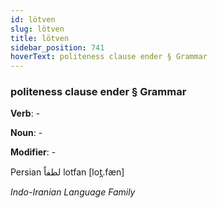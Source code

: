 ```yaml
---
id: lötven
slug: lötven
title: lötven
sidebar_position: 741
hoverText: politeness clause ender § Grammar
---
```


### politeness clause ender § Grammar

**Verb**: -

**Noun**: -

**Modifier**: -

Persian لطفاً lotfan [lot̪.fæn]

*Indo-Iranian Language Family*